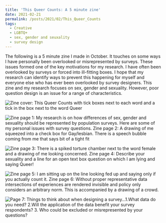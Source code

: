```yaml
---
title: 'This Queer Counts: A 5 minute zine'
date: 2021-02-21
permalink: /posts/2021/02/This_Queer_Counts
tags:
  - Creative
  - LGBTQ+
  - sex, gender and seuxality
  - survey design 
---
```


The following is a 5 minute zine I made in October. It touches on some ways I have personally been overlooked or misrepresented by surveys. These issues formed one of the key motivations for my research. I have often been overlooked by surveys or forced into ill-fitting boxes. I hope that my research can identify ways to prevent this happening for myself and everyone else who has ever been overlooked by survey designers. This zine and my research focuses on sex, gender and sexuality. However, poor question design is an issue for a range of characteristics.

![](/images/zine1.png "Zine cover: This Queer Counts with tick boxes next to each word and a tick in the box next to the word Queer")

![](/images/zine2.png "Zine page 1: My research is on how differences of sex, gender and sexuality should be represented by population surveys. Here are some of my personal issues with survey questions. Zine page 2: A drawing of me squeezed into a check box for Gay/lesbian. There is a speech bubble coming from me that says bit of a tight fit")

![](/images/zine3.png "Zine page 3: There is a spiked torture chamber next to the word female and a drawing of me looking concerned. Zine page 4: Describe your sexuality and a line for an open text box question on which I am lying and saying Queer!")

![](/images/zine4.png "Zine page 5: I am sitting up on the line looking fed up and saying only if you actually count it. Zine page 6: Without proper representative data intersections of experiences are rendered invisible and policy only considers an arbitrary norm. This is accompanied by a drawing of a crowd.")

![](/images/zine5.png "Page 7: Things to think about when designing a survey...1.What data do you need? 2.Will the application of the data benefit your survey respondents? 3. Who could be excluded or misrepresented by your questions? ")


